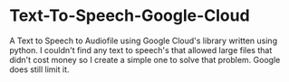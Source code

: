 # Text-To-Speech-Google-Cloud
A Text to Speech to Audiofile using Google Cloud's library written using python. I  couldn't find any text to speech's that allowed large files that didn't cost money so I create a simple one to solve that problem. Google does still limit it.
